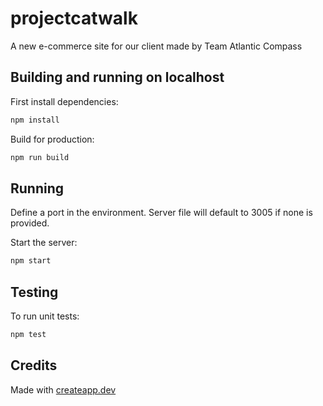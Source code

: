 # projectcatwalk

A new e-commerce site for our client made by Team Atlantic Compass

## Building and running on localhost

First install dependencies:

```sh
npm install
```

Build for production:

```sh
npm run build
```

## Running

Define a port in the environment.  Server file will default to 3005 if none is provided.

Start the server:

```sh
npm start
```

## Testing

To run unit tests:

```sh
npm test
```

## Credits

Made with [createapp.dev](https://createapp.dev/)
